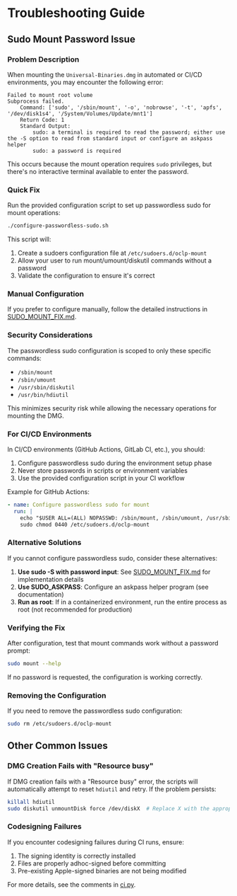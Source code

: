 # Troubleshooting Guide

## Sudo Mount Password Issue

### Problem Description

When mounting the `Universal-Binaries.dmg` in automated or CI/CD environments, you may encounter the following error:

```
Failed to mount root volume
Subprocess failed.
    Command: ['sudo', '/sbin/mount', '-o', 'nobrowse', '-t', 'apfs', '/dev/disk1s4', '/System/Volumes/Update/mnt1']
    Return Code: 1
    Standard Output:
        sudo: a terminal is required to read the password; either use the -S option to read from standard input or configure an askpass helper
        sudo: a password is required
```

This occurs because the mount operation requires `sudo` privileges, but there's no interactive terminal available to enter the password.

### Quick Fix

Run the provided configuration script to set up passwordless sudo for mount operations:

```bash
./configure-passwordless-sudo.sh
```

This script will:
1. Create a sudoers configuration file at `/etc/sudoers.d/oclp-mount`
2. Allow your user to run mount/umount/diskutil commands without a password
3. Validate the configuration to ensure it's correct

### Manual Configuration

If you prefer to configure manually, follow the detailed instructions in [SUDO_MOUNT_FIX.md](./SUDO_MOUNT_FIX.md).

### Security Considerations

The passwordless sudo configuration is scoped to only these specific commands:
- `/sbin/mount`
- `/sbin/umount`
- `/usr/sbin/diskutil`
- `/usr/bin/hdiutil`

This minimizes security risk while allowing the necessary operations for mounting the DMG.

### For CI/CD Environments

In CI/CD environments (GitHub Actions, GitLab CI, etc.), you should:
1. Configure passwordless sudo during the environment setup phase
2. Never store passwords in scripts or environment variables
3. Use the provided configuration script in your CI workflow

Example for GitHub Actions:
```yaml
- name: Configure passwordless sudo for mount
  run: |
    echo "$USER ALL=(ALL) NOPASSWD: /sbin/mount, /sbin/umount, /usr/sbin/diskutil, /usr/bin/hdiutil" | sudo tee /etc/sudoers.d/oclp-mount
    sudo chmod 0440 /etc/sudoers.d/oclp-mount
```

### Alternative Solutions

If you cannot configure passwordless sudo, consider these alternatives:

1. **Use sudo -S with password input**: See [SUDO_MOUNT_FIX.md](./SUDO_MOUNT_FIX.md) for implementation details
2. **Use SUDO_ASKPASS**: Configure an askpass helper program (see documentation)
3. **Run as root**: If in a containerized environment, run the entire process as root (not recommended for production)

### Verifying the Fix

After configuration, test that mount commands work without a password prompt:

```bash
sudo mount --help
```

If no password is requested, the configuration is working correctly.

### Removing the Configuration

If you need to remove the passwordless sudo configuration:

```bash
sudo rm /etc/sudoers.d/oclp-mount
```

## Other Common Issues

### DMG Creation Fails with "Resource busy"

If DMG creation fails with a "Resource busy" error, the scripts will automatically attempt to reset `hdiutil` and retry. If the problem persists:

```bash
killall hdiutil
sudo diskutil unmountDisk force /dev/diskX  # Replace X with the appropriate disk number
```

### Codesigning Failures

If you encounter codesigning failures during CI runs, ensure:
1. The signing identity is correctly installed
2. Files are properly adhoc-signed before committing
3. Pre-existing Apple-signed binaries are not being modified

For more details, see the comments in [ci.py](./ci.py).
